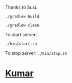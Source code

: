 Thanks to Susi.

`./gradlew build`

`./gradlew clean`

To start server:

`./bin/start.sh`

To stop server:
`./bin/stop.sh`

# [Kumar](https://kumar.rajendraarora.com)
